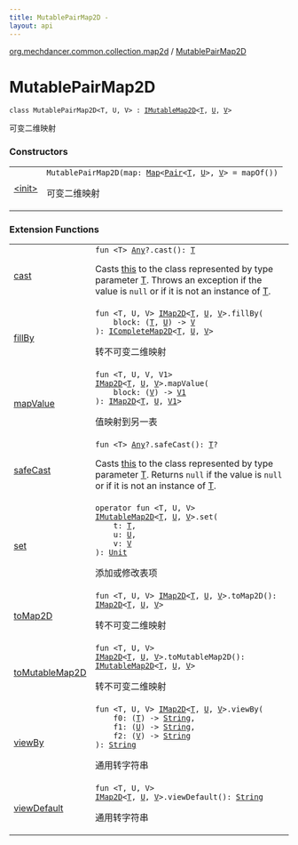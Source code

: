 ```yaml
---
title: MutablePairMap2D - 
layout: api
---
```


<div class='api-docs-breadcrumbs'><a href="../index.html">org.mechdancer.common.collection.map2d</a> / <a href="./index.html">MutablePairMap2D</a></div>

# MutablePairMap2D

<div class="signature"><code><span class="keyword">class </span><span class="identifier">MutablePairMap2D</span><span class="symbol">&lt;</span><span class="identifier">T</span><span class="symbol">, </span><span class="identifier">U</span><span class="symbol">, </span><span class="identifier">V</span><span class="symbol">&gt;</span>&nbsp;<span class="symbol">:</span>&nbsp;<a href="../-i-mutable-map2-d/index.html"><span class="identifier">IMutableMap2D</span></a><span class="symbol">&lt;</span><a href="index.html#T"><span class="identifier">T</span></a><span class="symbol">,</span>&nbsp;<a href="index.html#U"><span class="identifier">U</span></a><span class="symbol">,</span>&nbsp;<a href="index.html#V"><span class="identifier">V</span></a><span class="symbol">&gt;</span></code></div>

可变二维映射

### Constructors

<table class="api-docs-table">
<tbody>
<tr>
<td markdown="1">

<a href="-init-.html">&lt;init&gt;</a>


</td>
<td markdown="1">
<div class="signature"><code><span class="identifier">MutablePairMap2D</span><span class="symbol">(</span><span class="parameterName" id="org.mechdancer.common.collection.map2d.MutablePairMap2D$<init>(kotlin.collections.Map((kotlin.Pair((org.mechdancer.common.collection.map2d.MutablePairMap2D.T, org.mechdancer.common.collection.map2d.MutablePairMap2D.U)), org.mechdancer.common.collection.map2d.MutablePairMap2D.V)))/map">map</span><span class="symbol">:</span>&nbsp;<a href="https://kotlinlang.org/api/latest/jvm/stdlib/kotlin.collections/-map/index.html"><span class="identifier">Map</span></a><span class="symbol">&lt;</span><a href="https://kotlinlang.org/api/latest/jvm/stdlib/kotlin/-pair/index.html"><span class="identifier">Pair</span></a><span class="symbol">&lt;</span><a href="index.html#T"><span class="identifier">T</span></a><span class="symbol">,</span>&nbsp;<a href="index.html#U"><span class="identifier">U</span></a><span class="symbol">&gt;</span><span class="symbol">,</span>&nbsp;<a href="index.html#V"><span class="identifier">V</span></a><span class="symbol">&gt;</span>&nbsp;<span class="symbol">=</span>&nbsp;mapOf()<span class="symbol">)</span></code></div>

可变二维映射


</td>
</tr>
</tbody>
</table>

### Extension Functions

<table class="api-docs-table">
<tbody>
<tr>
<td markdown="1">

<a href="../../org.mechdancer.common.extension/kotlin.-any/cast.html">cast</a>


</td>
<td markdown="1">
<div class="signature"><code><span class="keyword">fun </span><span class="symbol">&lt;</span><span class="identifier">T</span><span class="symbol">&gt;</span> <a href="https://kotlinlang.org/api/latest/jvm/stdlib/kotlin/-any/index.html"><span class="identifier">Any</span></a><span class="symbol">?</span><span class="symbol">.</span><span class="identifier">cast</span><span class="symbol">(</span><span class="symbol">)</span><span class="symbol">: </span><a href="../../org.mechdancer.common.extension/kotlin.-any/cast.html#T"><span class="identifier">T</span></a></code></div>

Casts <a href="../../org.mechdancer.common.extension/kotlin.-any/cast/-this-.html">this</a> to the class represented by type parameter <a href="../../org.mechdancer.common.extension/kotlin.-any/cast.html#T">T</a>.
Throws an exception if the value is <code>null</code> or if it is not an instance of <a href="../../org.mechdancer.common.extension/kotlin.-any/cast.html#T">T</a>.


</td>
</tr>
<tr>
<td markdown="1">

<a href="../fill-by.html">fillBy</a>


</td>
<td markdown="1">
<div class="signature"><code><span class="keyword">fun </span><span class="symbol">&lt;</span><span class="identifier">T</span><span class="symbol">, </span><span class="identifier">U</span><span class="symbol">, </span><span class="identifier">V</span><span class="symbol">&gt;</span> <a href="../-i-map2-d/index.html"><span class="identifier">IMap2D</span></a><span class="symbol">&lt;</span><a href="../fill-by.html#T"><span class="identifier">T</span></a><span class="symbol">,</span>&nbsp;<a href="../fill-by.html#U"><span class="identifier">U</span></a><span class="symbol">,</span>&nbsp;<a href="../fill-by.html#V"><span class="identifier">V</span></a><span class="symbol">&gt;</span><span class="symbol">.</span><span class="identifier">fillBy</span><span class="symbol">(</span><br/>&nbsp;&nbsp;&nbsp;&nbsp;<span class="parameterName" id="org.mechdancer.common.collection.map2d$fillBy(org.mechdancer.common.collection.map2d.IMap2D((org.mechdancer.common.collection.map2d.fillBy.T, org.mechdancer.common.collection.map2d.fillBy.U, org.mechdancer.common.collection.map2d.fillBy.V)), kotlin.Function2((org.mechdancer.common.collection.map2d.fillBy.T, org.mechdancer.common.collection.map2d.fillBy.U, org.mechdancer.common.collection.map2d.fillBy.V)))/block">block</span><span class="symbol">:</span>&nbsp;<span class="symbol">(</span><a href="../fill-by.html#T"><span class="identifier">T</span></a><span class="symbol">,</span>&nbsp;<a href="../fill-by.html#U"><span class="identifier">U</span></a><span class="symbol">)</span>&nbsp;<span class="symbol">-&gt;</span>&nbsp;<a href="../fill-by.html#V"><span class="identifier">V</span></a><br/><span class="symbol">)</span><span class="symbol">: </span><a href="../-i-complete-map2-d/index.html"><span class="identifier">ICompleteMap2D</span></a><span class="symbol">&lt;</span><a href="../fill-by.html#T"><span class="identifier">T</span></a><span class="symbol">,</span>&nbsp;<a href="../fill-by.html#U"><span class="identifier">U</span></a><span class="symbol">,</span>&nbsp;<a href="../fill-by.html#V"><span class="identifier">V</span></a><span class="symbol">&gt;</span></code></div>

转不可变二维映射


</td>
</tr>
<tr>
<td markdown="1">

<a href="../map-value.html">mapValue</a>


</td>
<td markdown="1">
<div class="signature"><code><span class="keyword">fun </span><span class="symbol">&lt;</span><span class="identifier">T</span><span class="symbol">, </span><span class="identifier">U</span><span class="symbol">, </span><span class="identifier">V</span><span class="symbol">, </span><span class="identifier">V1</span><span class="symbol">&gt;</span> <a href="../-i-map2-d/index.html"><span class="identifier">IMap2D</span></a><span class="symbol">&lt;</span><a href="../map-value.html#T"><span class="identifier">T</span></a><span class="symbol">,</span>&nbsp;<a href="../map-value.html#U"><span class="identifier">U</span></a><span class="symbol">,</span>&nbsp;<a href="../map-value.html#V"><span class="identifier">V</span></a><span class="symbol">&gt;</span><span class="symbol">.</span><span class="identifier">mapValue</span><span class="symbol">(</span><br/>&nbsp;&nbsp;&nbsp;&nbsp;<span class="parameterName" id="org.mechdancer.common.collection.map2d$mapValue(org.mechdancer.common.collection.map2d.IMap2D((org.mechdancer.common.collection.map2d.mapValue.T, org.mechdancer.common.collection.map2d.mapValue.U, org.mechdancer.common.collection.map2d.mapValue.V)), kotlin.Function1((org.mechdancer.common.collection.map2d.mapValue.V, org.mechdancer.common.collection.map2d.mapValue.V1)))/block">block</span><span class="symbol">:</span>&nbsp;<span class="symbol">(</span><a href="../map-value.html#V"><span class="identifier">V</span></a><span class="symbol">)</span>&nbsp;<span class="symbol">-&gt;</span>&nbsp;<a href="../map-value.html#V1"><span class="identifier">V1</span></a><br/><span class="symbol">)</span><span class="symbol">: </span><a href="../-i-map2-d/index.html"><span class="identifier">IMap2D</span></a><span class="symbol">&lt;</span><a href="../map-value.html#T"><span class="identifier">T</span></a><span class="symbol">,</span>&nbsp;<a href="../map-value.html#U"><span class="identifier">U</span></a><span class="symbol">,</span>&nbsp;<a href="../map-value.html#V1"><span class="identifier">V1</span></a><span class="symbol">&gt;</span></code></div>

值映射到另一表


</td>
</tr>
<tr>
<td markdown="1">

<a href="../../org.mechdancer.common.extension/kotlin.-any/safe-cast.html">safeCast</a>


</td>
<td markdown="1">
<div class="signature"><code><span class="keyword">fun </span><span class="symbol">&lt;</span><span class="identifier">T</span><span class="symbol">&gt;</span> <a href="https://kotlinlang.org/api/latest/jvm/stdlib/kotlin/-any/index.html"><span class="identifier">Any</span></a><span class="symbol">?</span><span class="symbol">.</span><span class="identifier">safeCast</span><span class="symbol">(</span><span class="symbol">)</span><span class="symbol">: </span><a href="../../org.mechdancer.common.extension/kotlin.-any/safe-cast.html#T"><span class="identifier">T</span></a><span class="symbol">?</span></code></div>

Casts <a href="../../org.mechdancer.common.extension/kotlin.-any/safe-cast/-this-.html">this</a> to the class represented by type parameter <a href="../../org.mechdancer.common.extension/kotlin.-any/safe-cast.html#T">T</a>.
Returns <code>null</code> if the value is <code>null</code> or if it is not an instance of <a href="../../org.mechdancer.common.extension/kotlin.-any/safe-cast.html#T">T</a>.


</td>
</tr>
<tr>
<td markdown="1">

<a href="../set.html">set</a>


</td>
<td markdown="1">
<div class="signature"><code><span class="keyword">operator</span> <span class="keyword">fun </span><span class="symbol">&lt;</span><span class="identifier">T</span><span class="symbol">, </span><span class="identifier">U</span><span class="symbol">, </span><span class="identifier">V</span><span class="symbol">&gt;</span> <a href="../-i-mutable-map2-d/index.html"><span class="identifier">IMutableMap2D</span></a><span class="symbol">&lt;</span><a href="../set.html#T"><span class="identifier">T</span></a><span class="symbol">,</span>&nbsp;<a href="../set.html#U"><span class="identifier">U</span></a><span class="symbol">,</span>&nbsp;<a href="../set.html#V"><span class="identifier">V</span></a><span class="symbol">&gt;</span><span class="symbol">.</span><span class="identifier">set</span><span class="symbol">(</span><br/>&nbsp;&nbsp;&nbsp;&nbsp;<span class="parameterName" id="org.mechdancer.common.collection.map2d$set(org.mechdancer.common.collection.map2d.IMutableMap2D((org.mechdancer.common.collection.map2d.set.T, org.mechdancer.common.collection.map2d.set.U, org.mechdancer.common.collection.map2d.set.V)), org.mechdancer.common.collection.map2d.set.T, org.mechdancer.common.collection.map2d.set.U, org.mechdancer.common.collection.map2d.set.V)/t">t</span><span class="symbol">:</span>&nbsp;<a href="../set.html#T"><span class="identifier">T</span></a><span class="symbol">, </span><br/>&nbsp;&nbsp;&nbsp;&nbsp;<span class="parameterName" id="org.mechdancer.common.collection.map2d$set(org.mechdancer.common.collection.map2d.IMutableMap2D((org.mechdancer.common.collection.map2d.set.T, org.mechdancer.common.collection.map2d.set.U, org.mechdancer.common.collection.map2d.set.V)), org.mechdancer.common.collection.map2d.set.T, org.mechdancer.common.collection.map2d.set.U, org.mechdancer.common.collection.map2d.set.V)/u">u</span><span class="symbol">:</span>&nbsp;<a href="../set.html#U"><span class="identifier">U</span></a><span class="symbol">, </span><br/>&nbsp;&nbsp;&nbsp;&nbsp;<span class="parameterName" id="org.mechdancer.common.collection.map2d$set(org.mechdancer.common.collection.map2d.IMutableMap2D((org.mechdancer.common.collection.map2d.set.T, org.mechdancer.common.collection.map2d.set.U, org.mechdancer.common.collection.map2d.set.V)), org.mechdancer.common.collection.map2d.set.T, org.mechdancer.common.collection.map2d.set.U, org.mechdancer.common.collection.map2d.set.V)/v">v</span><span class="symbol">:</span>&nbsp;<a href="../set.html#V"><span class="identifier">V</span></a><br/><span class="symbol">)</span><span class="symbol">: </span><a href="https://kotlinlang.org/api/latest/jvm/stdlib/kotlin/-unit/index.html"><span class="identifier">Unit</span></a></code></div>

添加或修改表项


</td>
</tr>
<tr>
<td markdown="1">

<a href="../to-map2-d.html">toMap2D</a>


</td>
<td markdown="1">
<div class="signature"><code><span class="keyword">fun </span><span class="symbol">&lt;</span><span class="identifier">T</span><span class="symbol">, </span><span class="identifier">U</span><span class="symbol">, </span><span class="identifier">V</span><span class="symbol">&gt;</span> <a href="../-i-map2-d/index.html"><span class="identifier">IMap2D</span></a><span class="symbol">&lt;</span><a href="../to-map2-d.html#T"><span class="identifier">T</span></a><span class="symbol">,</span>&nbsp;<a href="../to-map2-d.html#U"><span class="identifier">U</span></a><span class="symbol">,</span>&nbsp;<a href="../to-map2-d.html#V"><span class="identifier">V</span></a><span class="symbol">&gt;</span><span class="symbol">.</span><span class="identifier">toMap2D</span><span class="symbol">(</span><span class="symbol">)</span><span class="symbol">: </span><a href="../-i-map2-d/index.html"><span class="identifier">IMap2D</span></a><span class="symbol">&lt;</span><a href="../to-map2-d.html#T"><span class="identifier">T</span></a><span class="symbol">,</span>&nbsp;<a href="../to-map2-d.html#U"><span class="identifier">U</span></a><span class="symbol">,</span>&nbsp;<a href="../to-map2-d.html#V"><span class="identifier">V</span></a><span class="symbol">&gt;</span></code></div>

转不可变二维映射


</td>
</tr>
<tr>
<td markdown="1">

<a href="../to-mutable-map2-d.html">toMutableMap2D</a>


</td>
<td markdown="1">
<div class="signature"><code><span class="keyword">fun </span><span class="symbol">&lt;</span><span class="identifier">T</span><span class="symbol">, </span><span class="identifier">U</span><span class="symbol">, </span><span class="identifier">V</span><span class="symbol">&gt;</span> <a href="../-i-map2-d/index.html"><span class="identifier">IMap2D</span></a><span class="symbol">&lt;</span><a href="../to-mutable-map2-d.html#T"><span class="identifier">T</span></a><span class="symbol">,</span>&nbsp;<a href="../to-mutable-map2-d.html#U"><span class="identifier">U</span></a><span class="symbol">,</span>&nbsp;<a href="../to-mutable-map2-d.html#V"><span class="identifier">V</span></a><span class="symbol">&gt;</span><span class="symbol">.</span><span class="identifier">toMutableMap2D</span><span class="symbol">(</span><span class="symbol">)</span><span class="symbol">: </span><a href="../-i-mutable-map2-d/index.html"><span class="identifier">IMutableMap2D</span></a><span class="symbol">&lt;</span><a href="../to-mutable-map2-d.html#T"><span class="identifier">T</span></a><span class="symbol">,</span>&nbsp;<a href="../to-mutable-map2-d.html#U"><span class="identifier">U</span></a><span class="symbol">,</span>&nbsp;<a href="../to-mutable-map2-d.html#V"><span class="identifier">V</span></a><span class="symbol">&gt;</span></code></div>

转不可变二维映射


</td>
</tr>
<tr>
<td markdown="1">

<a href="../view-by.html">viewBy</a>


</td>
<td markdown="1">
<div class="signature"><code><span class="keyword">fun </span><span class="symbol">&lt;</span><span class="identifier">T</span><span class="symbol">, </span><span class="identifier">U</span><span class="symbol">, </span><span class="identifier">V</span><span class="symbol">&gt;</span> <a href="../-i-map2-d/index.html"><span class="identifier">IMap2D</span></a><span class="symbol">&lt;</span><a href="../view-by.html#T"><span class="identifier">T</span></a><span class="symbol">,</span>&nbsp;<a href="../view-by.html#U"><span class="identifier">U</span></a><span class="symbol">,</span>&nbsp;<a href="../view-by.html#V"><span class="identifier">V</span></a><span class="symbol">&gt;</span><span class="symbol">.</span><span class="identifier">viewBy</span><span class="symbol">(</span><br/>&nbsp;&nbsp;&nbsp;&nbsp;<span class="parameterName" id="org.mechdancer.common.collection.map2d$viewBy(org.mechdancer.common.collection.map2d.IMap2D((org.mechdancer.common.collection.map2d.viewBy.T, org.mechdancer.common.collection.map2d.viewBy.U, org.mechdancer.common.collection.map2d.viewBy.V)), kotlin.Function1((org.mechdancer.common.collection.map2d.viewBy.T, kotlin.String)), kotlin.Function1((org.mechdancer.common.collection.map2d.viewBy.U, kotlin.String)), kotlin.Function1((org.mechdancer.common.collection.map2d.viewBy.V, kotlin.String)))/f0">f0</span><span class="symbol">:</span>&nbsp;<span class="symbol">(</span><a href="../view-by.html#T"><span class="identifier">T</span></a><span class="symbol">)</span>&nbsp;<span class="symbol">-&gt;</span>&nbsp;<a href="https://kotlinlang.org/api/latest/jvm/stdlib/kotlin/-string/index.html"><span class="identifier">String</span></a><span class="symbol">, </span><br/>&nbsp;&nbsp;&nbsp;&nbsp;<span class="parameterName" id="org.mechdancer.common.collection.map2d$viewBy(org.mechdancer.common.collection.map2d.IMap2D((org.mechdancer.common.collection.map2d.viewBy.T, org.mechdancer.common.collection.map2d.viewBy.U, org.mechdancer.common.collection.map2d.viewBy.V)), kotlin.Function1((org.mechdancer.common.collection.map2d.viewBy.T, kotlin.String)), kotlin.Function1((org.mechdancer.common.collection.map2d.viewBy.U, kotlin.String)), kotlin.Function1((org.mechdancer.common.collection.map2d.viewBy.V, kotlin.String)))/f1">f1</span><span class="symbol">:</span>&nbsp;<span class="symbol">(</span><a href="../view-by.html#U"><span class="identifier">U</span></a><span class="symbol">)</span>&nbsp;<span class="symbol">-&gt;</span>&nbsp;<a href="https://kotlinlang.org/api/latest/jvm/stdlib/kotlin/-string/index.html"><span class="identifier">String</span></a><span class="symbol">, </span><br/>&nbsp;&nbsp;&nbsp;&nbsp;<span class="parameterName" id="org.mechdancer.common.collection.map2d$viewBy(org.mechdancer.common.collection.map2d.IMap2D((org.mechdancer.common.collection.map2d.viewBy.T, org.mechdancer.common.collection.map2d.viewBy.U, org.mechdancer.common.collection.map2d.viewBy.V)), kotlin.Function1((org.mechdancer.common.collection.map2d.viewBy.T, kotlin.String)), kotlin.Function1((org.mechdancer.common.collection.map2d.viewBy.U, kotlin.String)), kotlin.Function1((org.mechdancer.common.collection.map2d.viewBy.V, kotlin.String)))/f2">f2</span><span class="symbol">:</span>&nbsp;<span class="symbol">(</span><a href="../view-by.html#V"><span class="identifier">V</span></a><span class="symbol">)</span>&nbsp;<span class="symbol">-&gt;</span>&nbsp;<a href="https://kotlinlang.org/api/latest/jvm/stdlib/kotlin/-string/index.html"><span class="identifier">String</span></a><br/><span class="symbol">)</span><span class="symbol">: </span><a href="https://kotlinlang.org/api/latest/jvm/stdlib/kotlin/-string/index.html"><span class="identifier">String</span></a></code></div>

通用转字符串


</td>
</tr>
<tr>
<td markdown="1">

<a href="../view-default.html">viewDefault</a>


</td>
<td markdown="1">
<div class="signature"><code><span class="keyword">fun </span><span class="symbol">&lt;</span><span class="identifier">T</span><span class="symbol">, </span><span class="identifier">U</span><span class="symbol">, </span><span class="identifier">V</span><span class="symbol">&gt;</span> <a href="../-i-map2-d/index.html"><span class="identifier">IMap2D</span></a><span class="symbol">&lt;</span><a href="../view-default.html#T"><span class="identifier">T</span></a><span class="symbol">,</span>&nbsp;<a href="../view-default.html#U"><span class="identifier">U</span></a><span class="symbol">,</span>&nbsp;<a href="../view-default.html#V"><span class="identifier">V</span></a><span class="symbol">&gt;</span><span class="symbol">.</span><span class="identifier">viewDefault</span><span class="symbol">(</span><span class="symbol">)</span><span class="symbol">: </span><a href="https://kotlinlang.org/api/latest/jvm/stdlib/kotlin/-string/index.html"><span class="identifier">String</span></a></code></div>

通用转字符串


</td>
</tr>
</tbody>
</table>
